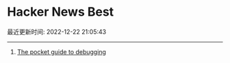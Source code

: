 # Hacker News Best

最近更新时间: 2022-12-22 21:05:43

--- 
1. [The pocket guide to debugging](https://jvns.ca/blog/2022/12/21/new-zine--the-pocket-guide-to-debugging/) 
